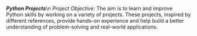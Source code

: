 ***Python Projects***\n
*Project Objective:* 
The aim is to learn and improve Python skills by working on a variety of projects. These projects, inspired by different references, provide hands-on experience and help build a better understanding of problem-solving and real-world applications.
